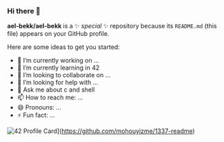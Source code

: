 ### Hi there 👋


**ael-bekk/ael-bekk** is a ✨ _special_ ✨ repository because its `README.md` (this file) appears on your GitHub profile.

Here are some ideas to get you started:

- 🔭 I’m currently working on ...
- 🌱 I’m currently learning in 42
- 👯 I’m looking to collaborate on ...
- 🤔 I’m looking for help with ...
- 💬 Ask me about c and shell
- 📫 How to reach me: ...
- 😄 Pronouns: ...
- ⚡ Fun fact: ...



![42 Profile Card](https://1337-readme.vercel.app/api/profile?cursus=42cursus&dark=true&login=ael-bekk)](https://github.com/mohouyizme/1337-readme)
